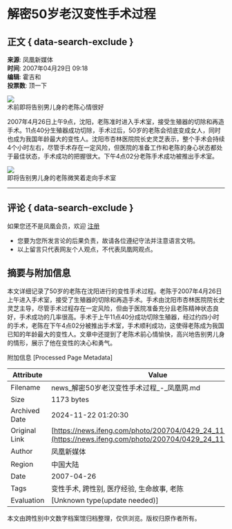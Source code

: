 # 解密50岁老汉变性手术过程

## 正文 { data-search-exclude }


**来源**: 凤凰新媒体  
**时间**: 2007年04月29日 09:18  
**编辑**: 霍吉和  
**投票数**: 顶一下  

![](http://img.ifeng.com/res/200704/0429_95768.jpg)  
术前即将告别男儿身的老陈心情很好  

2007年4月26日上午9点，沈阳，老陈准时进入手术室，接受生殖器的切除和再造手术。11点40分生殖器成功切除，手术过后，50岁的老陈会彻底变成女人，同时也成为我国年龄最大的变性人。沈阳市杏林医院院长史灵芝表示，整个手术会持续4个小时左右，尽管手术存在一定风险，但医院的准备工作和老陈的身心状态都处于最佳状态，手术成功的把握很大。下午4点02分老陈手术成功被推出手术室。

![](http://img.ifeng.com/res/200704/0429_95770.jpg)  
即将告别男儿身的老陈微笑着走向手术室  

---

## 评论 { data-search-exclude }
如果您还不是凤凰会员，欢迎 [注册](http://sso.ifeng.com/ssos/register.jsp)  

* 您要为您所发言论的后果负责，故请各位遵纪守法并注意语言文明。  
* 以上留言只代表网友个人观点，不代表凤凰网观点。  

## 摘要与附加信息

<!-- tcd_abstract -->
本文详细记录了50岁的老陈在沈阳进行的变性手术过程。老陈于2007年4月26日上午进入手术室，接受了生殖器的切除和再造手术。手术由沈阳市杏林医院院长史灵芝主导，尽管手术过程存在一定风险，但由于医院准备充分且老陈精神状态良好，手术成功的几率很高。手术于上午11点40分成功切除生殖器，经过约四小时的手术，老陈在下午4点02分被推出手术室，手术顺利成功，这使得老陈成为我国已知的年龄最大的变性人。文章中还提到了老陈术前心情愉快，高兴地告别男儿身的情形，展示了他在变性的决心和勇气。
<!-- tcd_abstract_end -->

附加信息 [Processed Page Metadata]

| Attribute       | Value                                  |
|-----------------|----------------------------------------|
| Filename        | news_解密50岁老汉变性手术过程_-_凤凰网.md                             |
| Size            | 1173 bytes                           |
| Archived Date   | 2024-11-22 01:20:30                             |
| Original Link   | [https://news.ifeng.com/photo/200704/0429_24_111458.shtml](https://news.ifeng.com/photo/200704/0429_24_111458.shtml)                       |
| Author          | 凤凰新媒体                               |
| Region          | 中国大陆                               |
| Date            | 2007-04-26                                 |
| Tags            | 变性手术, 跨性别, 医疗经验, 生命故事, 老陈                                 |
| Evaluation            | [Unknown type(update needed)]                                 |
<!-- tcd_table_end -->

本文由跨性别中文数字档案馆归档整理，仅供浏览。版权归原作者所有。
